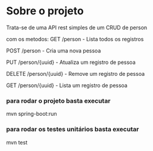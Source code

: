 # Sobre o projeto

Trata-se de uma API rest simples de um CRUD de person

com os metodos:
GET /person - Lista todos os registros

POST /person - Cria uma nova pessoa

PUT /person/{uuid} - Atualiza um registro de pessoa

DELETE /person/{uuid} - Remove um registro de pessoa

GET /person/{uuid} - Lista um registro de pessoa

### para rodar o projeto basta executar
mvn spring-boot:run

### para rodar os testes unitários basta executar
mvn test


